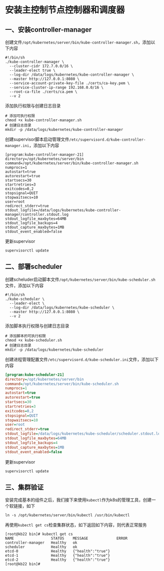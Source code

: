 # 安装主控制节点控制器和调度器

## 一、安装controller-manager

创建文件`/opt/kubernetes/server/bin/kube-controller-manager.sh`，添加以下内容

```shell
#!/bin/sh
./kube-controller-manager \
  --cluster-cidr 172.7.0.0/16 \
  --leader-elect true \
  --log-dir /data/logs/kubernetes/kube-controller-manager \
  --master http://127.0.0.1:8080 \
  --service-account-private-key-file ./certs/ca-key.pem \
  --service-cluster-ip-range 192.168.0.0/16 \
  --root-ca-file ./certs/ca.pem \
  --v 2
```

添加执行权限与创建日志目录

```shell
# 添加可执行权限
chmod +x kube-controller-manager.sh
# 创建日志目录
mkdir -p /data/logs/kubernetes/kube-controller-manager
```

创建supervisor脚本启动管理文件`/etc/supervisord.d/kube-controller-manager.ini`，添加以下内容

```shell
[program:kube-controller-manager-21]
directory=/opt/kubernetes/server/bin
command=/opt/kubernetes/server/bin/kube-controller-manager.sh
numprocs=1
autostart=true
autorestart=true
startsecs=30
startretries=3
exitcodes=0,2
stopsignal=QUIT
stopwaitsecs=10
user=root
redirect_stderr=true
stdout_logfile=/data/logs/kubernetes/kube-controller-manager/controller.stdout.log
stdout_logfile_maxbytes=64MB
stdout_logfile_backups=4
stdout_capture_maxbytes=1MB
stdout_event_enabled=false
```

更新supervisor

```shell
supervisorctl update
```

## 二、部署scheduler

创建scheluder启动脚本文件`/opt/kubernetes/server/bin/kube-scheduler.sh`文件，添加以下内容

```shell
#!/bin/sh
./kube-scheduler \
  --leader-elect \
  --log-dir /data/logs/kubernetes/kube-scheduler \
  --master http://127.0.0.1:8080 \
  --v 2
```

添加脚本执行权限与创建日志目录

```shell
# 添加脚本的可执行权限
chmod +x kube-scheduler.sh
# 创建日志目录
mkdir -p /data/logs/kubernetes/kube-scheduler
```

创建进程管理配置文件`/etc/supervisord.d/kube-scheduler.ini`文件，添加以下内容

```ini
[program:kube-scheduler-21]
directory=/opt/kubernetes/server/bin
command=/opt/kubernetes/server/bin/kube-scheduler.sh
numprocs=1
autostart=true
autorestart=true
startsecs=30
startretries=3
exitcodes=0,2
stopsignal=QUIT
stopwaitsecs=10
user=root
redirect_stderr=true
stdout_logfile=/data/logs/kubernetes/kube-scheduler/scheduler.stdout.log
stdout_logfile_maxbytes=64MB
stdout_logfile_backups=4
stdout_capture_maxbytes=1MB
stdout_event_enabled=false
```

更新supervisor

```shell
supervisorctl update
```

## 三、集群验证

安装完成基本的组件之后，我们接下来使用`kubectl`作为k8s的管理工具，创建一个软链接，如下

```shell
ln -s /opt/kubernetes/server/bin/kubectl /usr/bin/kubectl
```

再使用`kubectl get cs`检查集群状态，如下返回如下内容，则代表正常服务

```shell
[root@kb22 bin]# kubectl get cs
NAME                 STATUS    MESSAGE             ERROR
controller-manager   Healthy   ok                  
scheduler            Healthy   ok                  
etcd-0               Healthy   {"health":"true"}   
etcd-1               Healthy   {"health":"true"}   
etcd-2               Healthy   {"health":"true"}   
[root@kb22 bin]#
```
